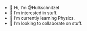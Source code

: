 - 👋 Hi, I’m @Hulkschnitzel
- 👀 I’m interested in stuff.
- 🌱 I’m currently learning Physics.
- 💞️ I’m looking to collaborate on stuff.
